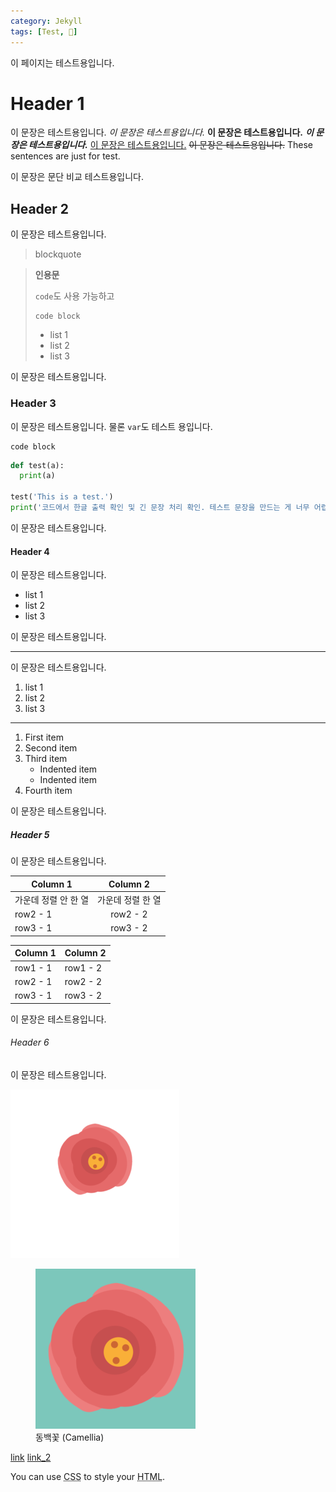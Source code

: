 ```yaml
---
category: Jekyll
tags: [Test, 🎃]
---
```


이 페이지는 테스트용입니다.

# Header 1

이 문장은 테스트용입니다. *이 문장은 테스트용입니다.* **이 문장은 테스트용입니다.** ***이 문장은 테스트용입니다.*** <U>이 문장은 테스트용입니다.</u> ~~이 문장은 테스트용입니다.~~ These sentences are just for test.

이 문장은 문단 비교 테스트용입니다.

## Header 2

이 문장은 테스트용입니다.

> blockquote

> **인용문**
>
> `code`도 사용 가능하고
>
> ```
> code block
> ```
>
> - list 1
> - list 2
> - list 3

이 문장은 테스트용입니다.

### Header 3

이 문장은 테스트용입니다. 물론 `var`도 테스트 용입니다.

```
code block
```

```python
def test(a):
  print(a)

test('This is a test.')
print('코드에서 한글 출력 확인 및 긴 문장 처리 확인. 테스트 문장을 만드는 게 너무 어렵다.')
```

이 문장은 테스트용입니다.

#### Header 4

이 문장은 테스트용입니다.

- list 1
- list 2
- list 3

이 문장은 테스트용입니다.

---

이 문장은 테스트용입니다.

1. list 1
2. list 2
3. list 3

---

1. First item
2. Second item
3. Third item
    - Indented item
    - Indented item
4. Fourth item

이 문장은 테스트용입니다.

##### Header 5

이 문장은 테스트용입니다.

| Column 1 | Column 2 |
|----------|:----------:|
| 가운데 정렬 안 한 열 | 가운데 정렬 한 열 |
| row2 - 1 | row2 - 2 |
| row3 - 1 | row3 - 2 |

| Column 1 | Column 2 |
|----------|----------|
| row1 - 1 | row1 - 2 |
| row2 - 1 | row2 - 2 |
| row3 - 1 | row3 - 2 |

이 문장은 테스트용입니다.

###### Header 6

이 문장은 테스트용입니다.

![favicon](/assets/favicon/mstile-150x150.png)

<figure>
  <img src="/assets/favicon/android-chrome-256x256.png" alt="favicon">
  <figcaption>동백꽃 (Camellia)</figcaption>
</figure>

[link](https://www.w3schools.com/cssref/css_selectors.asp)
[link_2](https://jekyllrb.com/docs/step-by-step/08-blogging/)

You can use <abbr title="Cascading Style Sheets">CSS</abbr> to style your <abbr title="HyperText Markup Language">HTML</abbr>.
